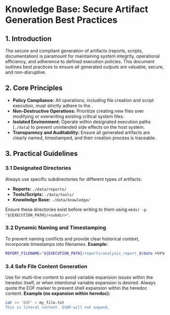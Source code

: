 # Knowledge Base: Secure Artifact Generation Best Practices

## 1. Introduction
The secure and compliant generation of artifacts (reports, scripts, documentation) is paramount for maintaining system integrity, operational efficiency, and adherence to defined execution policies. This document outlines best practices to ensure all generated outputs are valuable, secure, and non-disruptive.

## 2. Core Principles
-   **Policy Compliance:** All operations, including file creation and script execution, must strictly adhere to the .
-   **Non-Destructive Operations:** Prioritize creating new files over modifying or overwriting existing critical system files.
-   **Isolated Environment:** Operate within designated execution paths (`./data`) to prevent unintended side effects on the host system.
-   **Transparency and Auditability:** Ensure all generated artifacts are clearly named, timestamped, and their creation process is traceable.

## 3. Practical Guidelines

### 3.1 Designated Directories
Always use specific subdirectories for different types of artifacts:
-   **Reports:** `./data/reports/`
-   **Tools/Scripts:** `./data/tools/`
-   **Knowledge Base:** `./data/knowledge/`

Ensure these directories exist before writing to them using `mkdir -p "${EXECUTION_PATH}/<subdir>"`.

### 3.2 Dynamic Naming and Timestamping
To prevent naming conflicts and provide clear historical context, incorporate timestamps into filenames.
**Example:**
```bash
REPORT_FILENAME="${EXECUTION_PATH}/reports/analysis_report_$(date +%Y%m%d_%H%M%S).md"
```

### 3.4 Safe File Content Generation
Use  for multi-line content to avoid variable expansion issues within the heredoc itself, or  when intentional variable expansion is desired. Always quote the EOF marker to prevent shell expansion within the heredoc content.
**Example (no expansion within heredoc):**
```bash
cat << 'EOF' > my_file.txt
This is literal content. $VAR will not expand.
